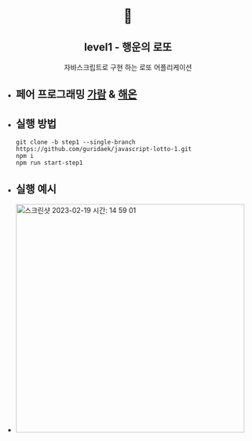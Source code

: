 <h1 align="middle">🎱</h1>
<h2 align="middle">level1 - 행운의 로또</h2>
<p align="middle">자바스크립트로 구현 하는 로또 어플리케이션</p>

- ## 페어 프로그래밍 [가람](https://github.com/guridaek) &  [해온](https://github.com/hae-on)
- ## 실행 방법
  ``` 
  git clone -b step1 --single-branch https://github.com/guridaek/javascript-lotto-1.git
  npm i
  npm run start-step1
  ```
- ## 실행 예시
- 
  <img width="465" alt="스크린샷 2023-02-19 시간: 14 59 01" src="https://user-images.githubusercontent.com/116625502/219932089-a802461a-c85a-417c-b9e6-2d07b52ffd4c.png">